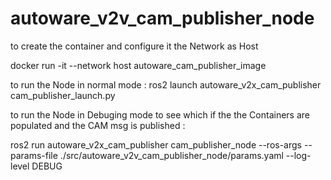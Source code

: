 # autoware_v2v_cam_publisher_node
 to create the container and configure it  the Network as Host

 docker run -it --network host autoware_cam_publisher_image

 to run the Node in normal mode :
 ros2 launch  autoware_v2x_cam_publisher cam_publisher_launch.py

 to run the Node in Debuging mode to see which if the the Containers are  populated  and the CAM msg is published :

 ros2 run autoware_v2x_cam_publisher cam_publisher_node --ros-args --params-file ./src/autoware_v2v_cam_publisher_node/params.yaml --log-level DEBUG
 